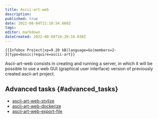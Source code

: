```yaml
---
title: Ascii-art-web
description: 
published: true
date: 2022-08-04T21:10:54.660Z
tags: 
editor: markdown
dateCreated: 2022-08-04T16:20:16.038Z
---
```


```{=mediawiki}
{{Infobox Project|xp=9.20 kB|language=Go|members=2-3|type=basic|require=ascii-art}}
```
Ascii-art-web consists in creating and running a server, in which it
will be possible to use a web GUI (graphical user interface) version of
previously created ascii-art project.

## Advanced tasks {#advanced_tasks}

-   [ascii-art-web-stylize](Ascii-art-web/stylize "wikilink")
-   [ascii-art-web-dockerize](Ascii-art-web/dockerize "wikilink")
-   [ascii-art-web-export-file](Ascii-art-web/export-file "wikilink")
